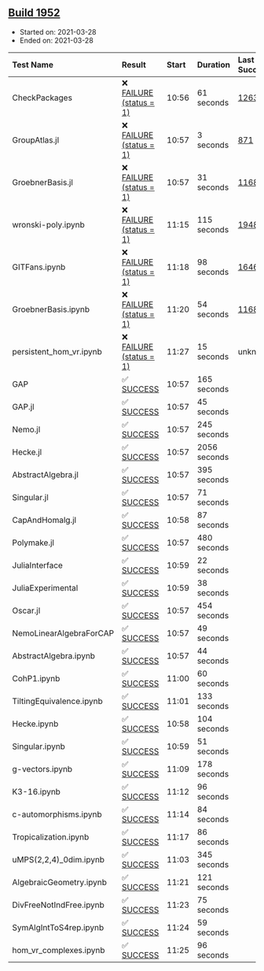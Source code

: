 ## [Build 1952](https://oscarci.mathematik.uni-kl.de/job/oscar-stable/1952/)

* Started on: 2021-03-28
* Ended on: 2021-03-28

| Test Name    | Result | Start | Duration | Last Success | First Failure |
|:-------------|:-------|:------|:---------|:-------------|:--------------|
| CheckPackages | ❌ [FAILURE (status = 1)](https://oscarci.mathematik.uni-kl.de/job/oscar-stable/1952/artifact/logs/build-1952/CheckPackages.log) | 10:56 | 61 seconds | [1263](https://oscarci.mathematik.uni-kl.de/job/oscar-stable/1263/) | [1264](https://oscarci.mathematik.uni-kl.de/job/oscar-stable/1264/) |
| GroupAtlas.jl | ❌ [FAILURE (status = 1)](https://oscarci.mathematik.uni-kl.de/job/oscar-stable/1952/artifact/logs/build-1952/GroupAtlas.jl.log) | 10:57 | 3 seconds | [871](https://oscarci.mathematik.uni-kl.de/job/oscar-stable/871/) | [872](https://oscarci.mathematik.uni-kl.de/job/oscar-stable/872/) |
| GroebnerBasis.jl | ❌ [FAILURE (status = 1)](https://oscarci.mathematik.uni-kl.de/job/oscar-stable/1952/artifact/logs/build-1952/GroebnerBasis.jl.log) | 10:57 | 31 seconds | [1168](https://oscarci.mathematik.uni-kl.de/job/oscar-stable/1168/) | [1169](https://oscarci.mathematik.uni-kl.de/job/oscar-stable/1169/) |
| wronski-poly.ipynb | ❌ [FAILURE (status = 1)](https://oscarci.mathematik.uni-kl.de/job/oscar-stable/1952/artifact/logs/build-1952/wronski-poly.ipynb.log) | 11:15 | 115 seconds | [1948](https://oscarci.mathematik.uni-kl.de/job/oscar-stable/1948/) | [1949](https://oscarci.mathematik.uni-kl.de/job/oscar-stable/1949/) |
| GITFans.ipynb | ❌ [FAILURE (status = 1)](https://oscarci.mathematik.uni-kl.de/job/oscar-stable/1952/artifact/logs/build-1952/GITFans.ipynb.log) | 11:18 | 98 seconds | [1646](https://oscarci.mathematik.uni-kl.de/job/oscar-stable/1646/) | [1647](https://oscarci.mathematik.uni-kl.de/job/oscar-stable/1647/) |
| GroebnerBasis.ipynb | ❌ [FAILURE (status = 1)](https://oscarci.mathematik.uni-kl.de/job/oscar-stable/1952/artifact/logs/build-1952/GroebnerBasis.ipynb.log) | 11:20 | 54 seconds | [1168](https://oscarci.mathematik.uni-kl.de/job/oscar-stable/1168/) | [1169](https://oscarci.mathematik.uni-kl.de/job/oscar-stable/1169/) |
| persistent_hom_vr.ipynb | ❌ [FAILURE (status = 1)](https://oscarci.mathematik.uni-kl.de/job/oscar-stable/1952/artifact/logs/build-1952/persistent_hom_vr.ipynb.log) | 11:27 | 15 seconds | unknown | unknown |
| GAP | ✅ [SUCCESS](https://oscarci.mathematik.uni-kl.de/job/oscar-stable/1952/artifact/logs/build-1952/GAP.log) | 10:57 | 165 seconds |  |  |
| GAP.jl | ✅ [SUCCESS](https://oscarci.mathematik.uni-kl.de/job/oscar-stable/1952/artifact/logs/build-1952/GAP.jl.log) | 10:57 | 45 seconds |  |  |
| Nemo.jl | ✅ [SUCCESS](https://oscarci.mathematik.uni-kl.de/job/oscar-stable/1952/artifact/logs/build-1952/Nemo.jl.log) | 10:57 | 245 seconds |  |  |
| Hecke.jl | ✅ [SUCCESS](https://oscarci.mathematik.uni-kl.de/job/oscar-stable/1952/artifact/logs/build-1952/Hecke.jl.log) | 10:57 | 2056 seconds |  |  |
| AbstractAlgebra.jl | ✅ [SUCCESS](https://oscarci.mathematik.uni-kl.de/job/oscar-stable/1952/artifact/logs/build-1952/AbstractAlgebra.jl.log) | 10:57 | 395 seconds |  |  |
| Singular.jl | ✅ [SUCCESS](https://oscarci.mathematik.uni-kl.de/job/oscar-stable/1952/artifact/logs/build-1952/Singular.jl.log) | 10:57 | 71 seconds |  |  |
| CapAndHomalg.jl | ✅ [SUCCESS](https://oscarci.mathematik.uni-kl.de/job/oscar-stable/1952/artifact/logs/build-1952/CapAndHomalg.jl.log) | 10:58 | 87 seconds |  |  |
| Polymake.jl | ✅ [SUCCESS](https://oscarci.mathematik.uni-kl.de/job/oscar-stable/1952/artifact/logs/build-1952/Polymake.jl.log) | 10:57 | 480 seconds |  |  |
| JuliaInterface | ✅ [SUCCESS](https://oscarci.mathematik.uni-kl.de/job/oscar-stable/1952/artifact/logs/build-1952/JuliaInterface.log) | 10:59 | 22 seconds |  |  |
| JuliaExperimental | ✅ [SUCCESS](https://oscarci.mathematik.uni-kl.de/job/oscar-stable/1952/artifact/logs/build-1952/JuliaExperimental.log) | 10:59 | 38 seconds |  |  |
| Oscar.jl | ✅ [SUCCESS](https://oscarci.mathematik.uni-kl.de/job/oscar-stable/1952/artifact/logs/build-1952/Oscar.jl.log) | 10:57 | 454 seconds |  |  |
| NemoLinearAlgebraForCAP | ✅ [SUCCESS](https://oscarci.mathematik.uni-kl.de/job/oscar-stable/1952/artifact/logs/build-1952/NemoLinearAlgebraForCAP.log) | 10:57 | 49 seconds |  |  |
| AbstractAlgebra.ipynb | ✅ [SUCCESS](https://oscarci.mathematik.uni-kl.de/job/oscar-stable/1952/artifact/logs/build-1952/AbstractAlgebra.ipynb.log) | 10:57 | 44 seconds |  |  |
| CohP1.ipynb | ✅ [SUCCESS](https://oscarci.mathematik.uni-kl.de/job/oscar-stable/1952/artifact/logs/build-1952/CohP1.ipynb.log) | 11:00 | 60 seconds |  |  |
| TiltingEquivalence.ipynb | ✅ [SUCCESS](https://oscarci.mathematik.uni-kl.de/job/oscar-stable/1952/artifact/logs/build-1952/TiltingEquivalence.ipynb.log) | 11:01 | 133 seconds |  |  |
| Hecke.ipynb | ✅ [SUCCESS](https://oscarci.mathematik.uni-kl.de/job/oscar-stable/1952/artifact/logs/build-1952/Hecke.ipynb.log) | 10:58 | 104 seconds |  |  |
| Singular.ipynb | ✅ [SUCCESS](https://oscarci.mathematik.uni-kl.de/job/oscar-stable/1952/artifact/logs/build-1952/Singular.ipynb.log) | 10:59 | 51 seconds |  |  |
| g-vectors.ipynb | ✅ [SUCCESS](https://oscarci.mathematik.uni-kl.de/job/oscar-stable/1952/artifact/logs/build-1952/g-vectors.ipynb.log) | 11:09 | 178 seconds |  |  |
| K3-16.ipynb | ✅ [SUCCESS](https://oscarci.mathematik.uni-kl.de/job/oscar-stable/1952/artifact/logs/build-1952/K3-16.ipynb.log) | 11:12 | 96 seconds |  |  |
| c-automorphisms.ipynb | ✅ [SUCCESS](https://oscarci.mathematik.uni-kl.de/job/oscar-stable/1952/artifact/logs/build-1952/c-automorphisms.ipynb.log) | 11:14 | 84 seconds |  |  |
| Tropicalization.ipynb | ✅ [SUCCESS](https://oscarci.mathematik.uni-kl.de/job/oscar-stable/1952/artifact/logs/build-1952/Tropicalization.ipynb.log) | 11:17 | 86 seconds |  |  |
| uMPS(2,2,4)_0dim.ipynb | ✅ [SUCCESS](https://oscarci.mathematik.uni-kl.de/job/oscar-stable/1952/artifact/logs/build-1952/uMPS-2-2-4-_0dim.ipynb.log) | 11:03 | 345 seconds |  |  |
| AlgebraicGeometry.ipynb | ✅ [SUCCESS](https://oscarci.mathematik.uni-kl.de/job/oscar-stable/1952/artifact/logs/build-1952/AlgebraicGeometry.ipynb.log) | 11:21 | 121 seconds |  |  |
| DivFreeNotIndFree.ipynb | ✅ [SUCCESS](https://oscarci.mathematik.uni-kl.de/job/oscar-stable/1952/artifact/logs/build-1952/DivFreeNotIndFree.ipynb.log) | 11:23 | 75 seconds |  |  |
| SymAlgIntToS4rep.ipynb | ✅ [SUCCESS](https://oscarci.mathematik.uni-kl.de/job/oscar-stable/1952/artifact/logs/build-1952/SymAlgIntToS4rep.ipynb.log) | 11:24 | 59 seconds |  |  |
| hom_vr_complexes.ipynb | ✅ [SUCCESS](https://oscarci.mathematik.uni-kl.de/job/oscar-stable/1952/artifact/logs/build-1952/hom_vr_complexes.ipynb.log) | 11:25 | 96 seconds |  |  |
